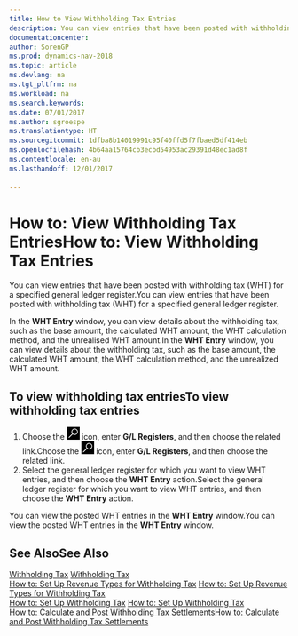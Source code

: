 ```yaml
---
title: How to View Withholding Tax Entries
description: You can view entries that have been posted with withholding tax (WHT) for a specified general ledger register.
documentationcenter: 
author: SorenGP
ms.prod: dynamics-nav-2018
ms.topic: article
ms.devlang: na
ms.tgt_pltfrm: na
ms.workload: na
ms.search.keywords: 
ms.date: 07/01/2017
ms.author: sgroespe
ms.translationtype: HT
ms.sourcegitcommit: 1dfba8b14019991c95f40ffd5f7fbaed5df414eb
ms.openlocfilehash: 4b64aa15764cb3ecbd54953ac29391d48ec1ad8f
ms.contentlocale: en-au
ms.lasthandoff: 12/01/2017

---
```

# <a name="how-to-view-withholding-tax-entries"></a><span data-ttu-id="a1269-103">How to: View Withholding Tax Entries</span><span class="sxs-lookup"><span data-stu-id="a1269-103">How to: View Withholding Tax Entries</span></span>
<span data-ttu-id="a1269-104">You can view entries that have been posted with withholding tax (WHT) for a specified general ledger register.</span><span class="sxs-lookup"><span data-stu-id="a1269-104">You can view entries that have been posted with withholding tax (WHT) for a specified general ledger register.</span></span>  

<span data-ttu-id="a1269-105">In the **WHT Entry** window, you can view details about the withholding tax, such as the base amount, the calculated WHT amount, the WHT calculation method, and the unrealised WHT amount.</span><span class="sxs-lookup"><span data-stu-id="a1269-105">In the **WHT Entry** window, you can view details about the withholding tax, such as the base amount, the calculated WHT amount, the WHT calculation method, and the unrealized WHT amount.</span></span>  

## <a name="to-view-withholding-tax-entries"></a><span data-ttu-id="a1269-106">To view withholding tax entries</span><span class="sxs-lookup"><span data-stu-id="a1269-106">To view withholding tax entries</span></span>  

1.  <span data-ttu-id="a1269-107">Choose the ![Search for Page or Report](../../media/ui-search/search_small.png "Search for Page or Report icon") icon, enter **G/L Registers**, and then choose the related link.</span><span class="sxs-lookup"><span data-stu-id="a1269-107">Choose the ![Search for Page or Report](../../media/ui-search/search_small.png "Search for Page or Report icon") icon, enter **G/L Registers**, and then choose the related link.</span></span>  
2.  <span data-ttu-id="a1269-108">Select the general ledger register for which you want to view WHT entries, and then choose the **WHT Entry** action.</span><span class="sxs-lookup"><span data-stu-id="a1269-108">Select the general ledger register for which you want to view WHT entries, and then choose the **WHT Entry** action.</span></span>  

<span data-ttu-id="a1269-109">You can view the posted WHT entries in the **WHT Entry** window.</span><span class="sxs-lookup"><span data-stu-id="a1269-109">You can view the posted WHT entries in the **WHT Entry** window.</span></span>  

## <a name="see-also"></a><span data-ttu-id="a1269-110">See Also</span><span class="sxs-lookup"><span data-stu-id="a1269-110">See Also</span></span>  
 <span data-ttu-id="a1269-111">[Withholding Tax](withholding-tax.md) </span><span class="sxs-lookup"><span data-stu-id="a1269-111">[Withholding Tax](withholding-tax.md) </span></span>  
 <span data-ttu-id="a1269-112">[How to: Set Up Revenue Types for Withholding Tax](how-to-set-up-revenue-types-for-withholding-tax.md) </span><span class="sxs-lookup"><span data-stu-id="a1269-112">[How to: Set Up Revenue Types for Withholding Tax](how-to-set-up-revenue-types-for-withholding-tax.md) </span></span>  
 <span data-ttu-id="a1269-113">[How to: Set Up Withholding Tax](how-to-set-up-withholding-tax.md) </span><span class="sxs-lookup"><span data-stu-id="a1269-113">[How to: Set Up Withholding Tax](how-to-set-up-withholding-tax.md) </span></span>  
 [<span data-ttu-id="a1269-114">How to: Calculate and Post Withholding Tax Settlements</span><span class="sxs-lookup"><span data-stu-id="a1269-114">How to: Calculate and Post Withholding Tax Settlements</span></span>](how-to-calculate-and-post-withholding-tax-settlements.md)

